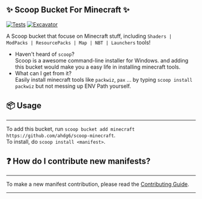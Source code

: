 ## ✨ Scoop Bucket For **Minecraft** ✨

<!-- Uncomment the following line after replacing placeholders -->
[![Tests](https://github.com/ahdg6/scoop-minecraft/actions/workflows/ci.yml/badge.svg)](https://github.com/ahdg6/scoop-minecraft/actions/workflows/ci.yml) [![Excavator](https://github.com/ahdg6/scoop-minecraft/actions/workflows/excavator.yml/badge.svg)](https://github.com/ahdg6/scoop-minecraft/actions/workflows/excavator.yml)

A Scoop bucket that focuse on Minecraft stuff, including `Shaders | ModPacks | ResourcePacks | Map | NBT | Launchers` tools!

- Haven't heard of `scoop`?
<br>Scoop is a awesome command-line installer for Windows. and adding this bucket would make you a easy life in installing minecraft tools.
- What can I get from it?
<br>Easily install minecraft tools like `packwiz`, `pax` ... by typing `scoop install packwiz` but not messing up ENV Path yourself. 

## 📦 Usage
---------------------------------

To add this bucket, run `scoop bucket add minecraft https://github.com/ahdg6/scoop-minecraft`. <br>To install, do `scoop install <manifest>`.

## ❓ How do I contribute new manifests?
----------------------------------

To make a new manifest contribution, please read the [Contributing Guide](https://github.com/ScoopInstaller/.github/blob/main/.github/CONTRIBUTING.md).

----
